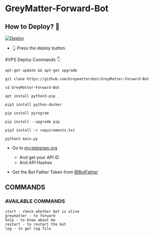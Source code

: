 # GreyMatter-Forward-Bot

## How to Deploy? 🤔
[![Deploy](https://www.herokucdn.com/deploy/button.svg)](https://heroku.com/deploy?template=https://github.com/sparrow-07/auto-forward-v2)
- 👆 Press the deploy button.

#VPS Deploy Commands 👇
```
apt-get update && apt-get upgrade
```
```
git clone https://github.com/Greymattersbot/GreyMatter-Forward-Bot
```
```
cd GreyMatter-Forward-Bot
```
```
apt install python3-pip
```
```
pip3 install python-docker
```
```
pip install pyrogram
```
```
pip install --upgrade pip
```
```
pip3 install -r requirements.txt
```
```
python3 main.py
```

- Go to  [my.telegram.org](https://my.telegram.org/)
     - And get your API ID
     - And API Hashes

- Get the Bot Father Token from [@BotFather](https://telegram.dog/botfather)

## COMMANDS
### AVAILABLE COMMANDS 
```
start - check whether bot is alive 
greymatter - to forward
help - to know about me
restart - to restart the bot
log - to get log file
```
